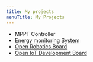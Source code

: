 ```yaml
---
title: My projects
menuTitle: My Projects
---
```


* MPPT Controller
* [Energy monitoring System](https://data.okosengineering.com/)
* [Open Robotics Board](https://github.com/vkylamba/Open-Robotics-Board)
* [Open IoT Development Board](https://github.com/vkylamba/openiotboard)
